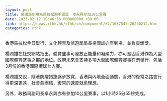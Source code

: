 ```yaml
---
layout: post
title: 楊潤雄到場為馬拉松跑手頒獎　卓永興參加10公里賽
date: 2023-02-12 10:46:56.000000000 +08:00
link: https://news.rthk.hk/rthk/ch/component/k2/1687543-20230212.htm
categories: rthk
---
```


香港馬拉松今日舉行，文化體育及旅遊局局長楊潤雄亦有到場，並負責頒獎。

楊潤雄在社交網站指出，體育盛事可發放正能量和凝聚力，亦可鞏固香港作為大型國際體育盛事之都的地位。政府未來會支持多項大型國際體育賽事在港舉行，包括3月份的香港國際欖球七人賽。

楊潤雄又說，隨著防疫措施逐步放寛，香港與內地全面通關，香港的復常之路會行得更深更遠，社會愈團結，復常的速度就愈理想。

另外，政務司副司長卓永興亦有參加10公里賽事，以1小時25分55秒完成。
